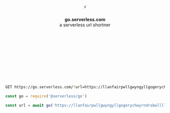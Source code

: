 <br>
<br>
<br>
<br>
<br>
<br>
<br>
<p align="center">
⚡️
<br>
<br>
<b>go.serverless.com</b>
<br>
a serverless url shortner
</p>
  
<br>
<br>
<br>
<br>
<br>
<br>
<br>
<br>
<br>

```bash
GET https://go.serverless.com/?url=https://llanfairpwllgwyngyllgogerychwyrndrobwllllantysiliogogogoch.co.uk
```

```js
const go = require('@serverless/go')

const url = await go('https://llanfairpwllgwyngyllgogerychwyrndrobwllllantysiliogogogoch.co.uk')
```


